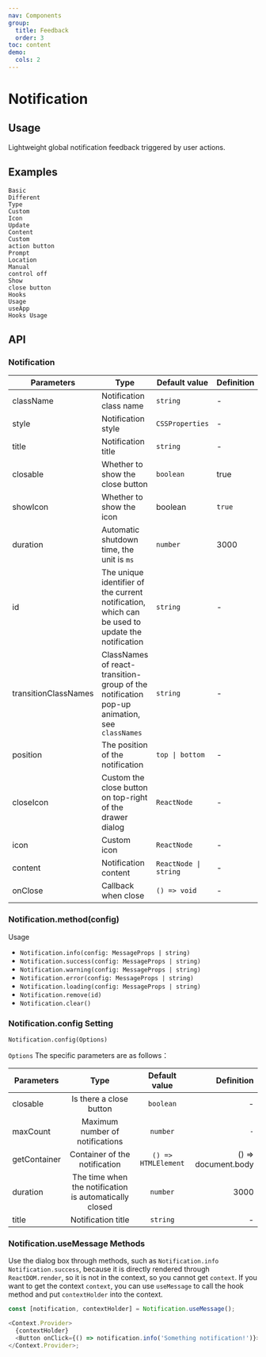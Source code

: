 ```yaml
---
nav: Components
group:
  title: Feedback
  order: 3
toc: content
demo:
  cols: 2
---
```


# Notification

## Usage

Lightweight global notification feedback triggered by user actions.

## Examples

<code src="../../packages/ui/examples/notification/basic.tsx">Basic</code>  
<code src="../../packages/ui/examples/notification/type.tsx" description="There are 4 different types of global prompts: info, success, warning, error.">Different Type</code>  
<code src="../../packages/ui/examples/notification/icon.tsx" description="Set `icon` to customize the icon.">Custom Icon</code>  
<code src="../../packages/ui/examples/notification/update.tsx" description="By specifying the id, you can update an existing notification prompt.">Update Content</code>  
<code src="../../packages/ui/examples/notification/actions.tsx" description="Action buttons can be added by specifying the `actions` field.">Custom action button</code>  
<code src="../../packages/ui/examples/notification/position.tsx" description="Modify the notification prompt position through `position`. The prompt has 2 different pop-up positions, top and bottom.">Prompt Location</code>  
<code src="../../packages/ui/examples/notification/close.tsx" description="`Notification.xxx()` will return a function that can be called to manually close the notification.">Manual control off</code>  
<code src="../../packages/ui/examples/notification/closable.tsx" description="Set `closable` to display the close button and support custom close buttons.">Show close button</code>  
<code src="../../packages/ui/examples/notification/hooks.tsx" description="Manually implant the contextHolder mount, and the context context cannot be consumed.">Hooks Usage</code>  
<code src="../../packages/ui/examples/notification/app.tsx" description="It is recommended to use the [App package](/ui/app) component to provide static methods that can consume Notification.xxx of React context, which can simplify the problem that methods such as useMessage need to be manually implanted into contextHolder.">useApp Hooks Usage</code>

## API

### Notification

| **Parameters** | **Type** | **Default value** | **Definition** |
| --- | --- | --- | --- |
| className | Notification class name | `string` | - |
| style | Notification style | `CSSProperties` | - |
| title | Notification title | `string` | - |
| closable | Whether to show the close button | `boolean` | true |
| showIcon | Whether to show the icon | boolean | `true` |
| duration | Automatic shutdown time, the unit is `ms` | `number` | 3000 |
| id | The unique identifier of the current notification, which can be used to update the notification | `string` | - |
| transitionClassNames | ClassNames of react-transition-group of the notification pop-up animation, see `classNames` | `string` | - |
| position | The position of the notification | `top \| bottom` | - |
| closeIcon | Custom the close button on top-right of the drawer dialog | `ReactNode` | - |
| icon | Custom icon | `ReactNode` | - |
| content | Notification content | `ReactNode \| string` | - |
| onClose | Callback when close | `() => void` | - |

### Notification.method(config)

Usage

- `Notification.info(config: MessageProps | string)`
- `Notification.success(config: MessageProps | string)`
- `Notification.warning(config: MessageProps | string)`
- `Notification.error(config: MessageProps | string)`
- `Notification.loading(config: MessageProps | string)`
- `Notification.remove(id)`
- `Notification.clear()`

### Notification.config Setting

`Notification.config(Options)`

`Options` The specific parameters are as follows：

| **Parameters** |                        **Type**                        |  **Default value**  |      **Definition** |
| -------------- | :----------------------------------------------------: | :-----------------: | ------------------: |
| closable       |                Is there a close button                 |      `boolean`      |                   - |
| maxCount       |            Maximum number of notifications             |      `number`       |                 `-` |
| getContainer   |             Container of the notification              | `() => HTMLElement` | () => document.body |
| duration       | The time when the notification is automatically closed |      `number`       |                3000 |
| title          |                   Notification title                   |      `string`       |                   - |

### Notification.useMessage Methods

Use the dialog box through methods, such as `Notification.info` `Notification.success`, because it is directly rendered through `ReactDOM.render`, so it is not in the context, so you cannot get `context`. If you want to get the context `context`, you can use `useMessage` to call the hook method and put `contextHolder` into the context.

```js
const [notification, contextHolder] = Notification.useMessage();

<Context.Provider>
  {contextHolder}
  <Button onClick={() => notification.info('Something notification!')}>Open</Button>
</Context.Provider>;
```
